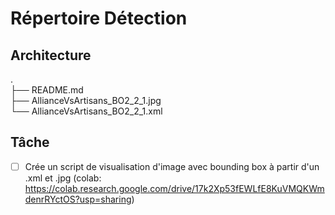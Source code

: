 # Répertoire Détection

## Architecture

. <br>
├── README.md <br>
├── AllianceVsArtisans_BO2_2_1.jpg <br>
└── AllianceVsArtisans_BO2_2_1.xml <br>

## Tâche

- [ ] Crée un script de visualisation d'image avec bounding box à partir d'un .xml et .jpg (colab: https://colab.research.google.com/drive/17k2Xp53fEWLfE8KuVMQKWmdenrRYctOS?usp=sharing)
